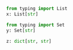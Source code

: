 ```python
from typing import List
x: List[str]
```

```python
from typing import Set
y: Set[str]
```

```python
z: dict[str, str]
```